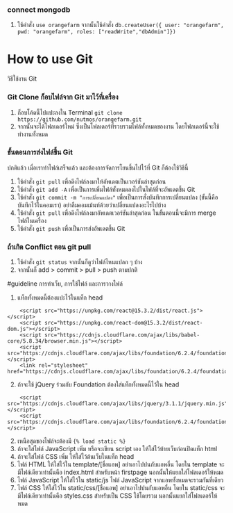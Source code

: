 ### connect mongodb
1. ใช้คำสั่ง ```use orangefarm``` จากนั้นใช้คำสั่ง ```db.createUser({ user: "orangefarm", pwd: "orangefarm", roles: ["readWrite","dbAdmin"]})```

# How to use Git

วิธีใช้งาน Git

### Git Clone ก็อบไฟล์จาก Git มาไว้ที่เครื่อง

1. ก็อบโค้ดนี้ไปแปะลงใน Terminal
```git clone https://github.com/nutmos/orangefarm.git```
2. จากนั้นจะได้โฟลเดอร์ใหม่ ซึ่งเป็นโฟลเดอร์ที่รวบรวมไฟล์ทั้งหมดของงาน โดยโฟลเดอร์นี้จะใช้ทำงานทั้งหมด

### ขั้นตอนการส่งไฟล์ขึ้น Git

ปกติแล้ว เมื่อเราทำไฟล์เสร็จแล้ว และต้องการจัดการโยนขึ้นไปไว้ที่ Git ก็ต้องใช้วิธีนี้

1. ใช้คำสั่ง ```git pull``` เพื่อดึงไฟล์ลงมาให้อัพเดตเป็นเวอร์ชันล่าสุดก่อน
2. ใช้คำสั่ง ```git add -A``` เพื่อเป็นการเพิ่มไฟล์ทั้งหมดลงไปในไฟล์ที่จะอัพเดตขึ้น Git
3. ใช้คำสั่ง ```git commit -m "การเปลี่ยนแปลง"``` เพื่อเป็นการสั่งบันทึกการเปลี่ยนแปลง (ขั้นนี้คือบันทึกไว้ในคอมเรา) อย่าลืมคอมเม้นท์ด้วยว่าเปลี่ยนแปลงอะไรไปบ้าง
4. ใช้คำสั่ง ```git pull``` เพื่อดึงไฟล์ลงมาอัพเดตเวอร์ชันล่าสุดก่อน ในขั้นตอนนี้จะมีการ merge ไฟล์ในเครื่อง
5. ใช้คำสั่ง ```git push``` เพื่อเป็นการส่งอัพเดตขึ้น Git

### ถ้าเกิด Conflict ตอน git pull

1. ใช้คำสั่ง ```git status``` จากนั้นก็ดูว่าไฟล์ไหนแปลก ๆ บ้าง
2. จากนั้นก็ add > commit > pull > push ตามปกติ


#guideline การทำเว็บ, การใช้ไฟล์ และการวางไฟล์

1. แท็กทั้งหมดนี้ต้องแปะไว้ในแท็ก head
```
    <script src="https://unpkg.com/react@15.3.2/dist/react.js"></script>
    <script src="https://unpkg.com/react-dom@15.3.2/dist/react-dom.js"></script>
    <script src="https://cdnjs.cloudflare.com/ajax/libs/babel-core/5.8.34/browser.min.js"></script>
    <script src="https://cdnjs.cloudflare.com/ajax/libs/foundation/6.2.4/foundation.min.js"></script>
    <link rel="stylesheet" href="https://cdnjs.cloudflare.com/ajax/libs/foundation/6.2.4/foundation.min.css">
```
2. ถ้าจะใช้ jQuery ร่วมกับ Foundation ต้องใส่แท็กทั้งหมดนี้ไว้ใน head
```
    <script src="https://cdnjs.cloudflare.com/ajax/libs/jquery/3.1.1/jquery.min.js"></script>
    <script src="https://cdnjs.cloudflare.com/ajax/libs/foundation/6.2.4/foundation.min.js"></script>
```
2. เหนือสุดของไฟล์จะต้องมี ```{% load static %}```
3. ถ้าจะใส่ไฟล์ JavaScript เพิ่ม หรือจะเขียน script เอง ให้ใส่ไว้ท้ายเว็บก่อนปิดแท็ก html
4. ถ้าจะใส่ไฟล์ CSS เพิ่ม ให้ใส่ไว้ต้นเว็บในแท็ก head
5. ไฟล์ HTML ให้ใส่ไว้ใน template/[ชื่อแอพ] อย่าเอาไปปนกับแอพอื่น โดยใน template จะมีไฟล์เดียวเท่านั้นคือ index.html สำหรับหน้า firstpage นอกนั้นให้แยกใส่โฟลเดอร์ให้หมด
6. ไฟล์ JavaScript ให้ใส่ไว้ใน static/js ไฟล์ JavaScript จากแอพทั้งหมดจะรวมกันที่เดียว
7. ไฟล์ CSS ให้ใส่ไว้ใน static/css/[ชื่อแอพ] อย่าเอาไปปนกับแอพอื่น โดยใน static/css จะมีไฟล์เดียวเท่านั้นคือ styles.css สำหรับเป็น CSS ใช้โดยรวม นอกนั้นแยกใส่โฟลเดอร์ให้หมด

